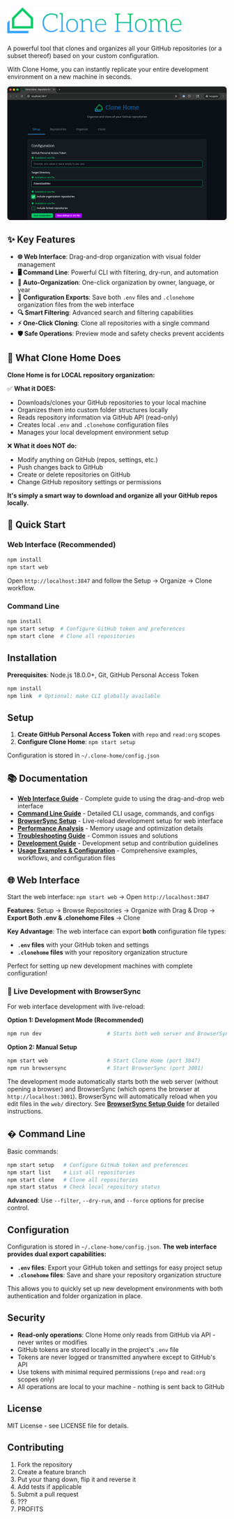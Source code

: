 # <img src="web/assets/images/lockup-clone-home.png" alt="Clone Home" width="400">

A powerful tool that clones and organizes all your GitHub repositories (or a subset thereof) based on your custom configuration.

With Clone Home, you can instantly replicate your entire development environment on a new machine in seconds.

![Clone Home Web Interface](web/assets/images/screenshot.png)

## ✨ Key Features

- **🌐 Web Interface**: Drag-and-drop organization with visual folder management
- **🖥️ Command Line**: Powerful CLI with filtering, dry-run, and automation
- **🤖 Auto-Organization**: One-click organization by owner, language, or year
- **💾 Configuration Exports**: Save both `.env` files and `.clonehome` organization files from the web interface
- **🔍 Smart Filtering**: Advanced search and filtering capabilities
- **⚡ One-Click Cloning**: Clone all repositories with a single command
- **🛡️ Safe Operations**: Preview mode and safety checks prevent accidents

## 🎯 What Clone Home Does

**Clone Home is for LOCAL repository organization:**

✅ **What it DOES:**

- Downloads/clones your GitHub repositories to your local machine
- Organizes them into custom folder structures locally
- Reads repository information via GitHub API (read-only)
- Creates local `.env` and `.clonehome` configuration files
- Manages your local development environment setup

❌ **What it does NOT do:**

- Modify anything on GitHub (repos, settings, etc.)
- Push changes back to GitHub
- Create or delete repositories on GitHub
- Change GitHub repository settings or permissions

**It's simply a smart way to download and organize all your GitHub repos locally.**

## 🚀 Quick Start

### Web Interface (Recommended)

```bash
npm install
npm start web
```

Open `http://localhost:3847` and follow the Setup → Organize → Clone workflow.

### Command Line

```bash
npm install
npm start setup  # Configure GitHub token and preferences
npm start clone  # Clone all repositories
```

## Installation

**Prerequisites**: Node.js 18.0.0+, Git, GitHub Personal Access Token

```bash
npm install
npm link  # Optional: make CLI globally available
```

## Setup

1. **Create GitHub Personal Access Token** with `repo` and `read:org` scopes
2. **Configure Clone Home**: `npm start setup`

Configuration is stored in `~/.clone-home/config.json`

## 📚 Documentation

- **[Web Interface Guide](docs/web-interface.md)** - Complete guide to using the drag-and-drop web interface
- **[Command Line Guide](docs/cli-guide.md)** - Detailed CLI usage, commands, and configs
- **[BrowserSync Setup](docs/browser-sync-setup.md)** - Live-reload development setup for web interface
- **[Performance Analysis](docs/performance-analysis.md)** - Memory usage and optimization details
- **[Troubleshooting Guide](docs/troubleshooting.md)** - Common issues and solutions
- **[Development Guide](docs/development.md)** - Development setup and contribution guidelines
- **[Usage Examples & Configuration](configs/README.md)** - Comprehensive examples, workflows, and configuration files

## 🌐 Web Interface

Start the web interface: `npm start web` → Open `http://localhost:3847`

**Features**: Setup → Browse Repositories → Organize with Drag & Drop → **Export Both .env & .clonehome Files** → Clone

**Key Advantage**: The web interface can export **both** configuration file types:

- **`.env` files** with your GitHub token and settings
- **`.clonehome` files** with your repository organization structure

Perfect for setting up new development machines with complete configuration!

### 🔄 Live Development with BrowserSync

For web interface development with live-reload:

**Option 1: Development Mode (Recommended)**

```bash
npm run dev                     # Starts both web server and BrowserSync
```

**Option 2: Manual Setup**

```bash
npm start web                   # Start Clone Home (port 3847)
npm run browsersync             # Start BrowserSync (port 3001)
```

The development mode automatically starts both the web server (without opening a browser) and BrowserSync (which opens the browser at `http://localhost:3001`). BrowserSync will automatically reload when you edit files in the `web/` directory. See **[BrowserSync Setup Guide](docs/browser-sync-setup.md)** for detailed instructions.

## �️ Command Line

Basic commands:

```bash
npm start setup   # Configure GitHub token and preferences
npm start list    # List all repositories
npm start clone   # Clone all repositories
npm start status  # Check local repository status
```

**Advanced**: Use `--filter`, `--dry-run`, and `--force` options for precise control.

## Configuration

Configuration is stored in `~/.clone-home/config.json`. **The web interface provides dual export capabilities:**

- **`.env` files**: Export your GitHub token and settings for easy project setup
- **`.clonehome` files**: Save and share your repository organization structure

This allows you to quickly set up new development environments with both authentication and folder organization in place.

## Security

- **Read-only operations**: Clone Home only reads from GitHub via API - never writes or modifies
- GitHub tokens are stored locally in the project's `.env` file
- Tokens are never logged or transmitted anywhere except to GitHub's API
- Use tokens with minimal required permissions (`repo` and `read:org` scopes only)
- All operations are local to your machine - nothing is sent back to GitHub

## License

MIT License - see LICENSE file for details.

## Contributing

1. Fork the repository
2. Create a feature branch
3. Put your thang down, flip it and reverse it
4. Add tests if applicable
5. Submit a pull request
6. ???
7. PROFITS
